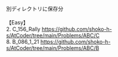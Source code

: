 別ディレクトリに保存分\
\
【Easy】\
2. C_156_Rally  https://github.com/shoko-h-s/AtCoder/tree/main/Problems/ABC/C \
8. B_086_1_21  https://github.com/shoko-h-s/AtCoder/tree/main/Problems/ABC/B
